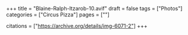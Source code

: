 +++
title = "Blaine-Ralph-Itzarob-10.avif"
draft = false
tags = ["Photos"]
categories = ["Circus Pizza"]
pages = [""]

citations = ["https://archive.org/details/img-6071-2"]
+++
